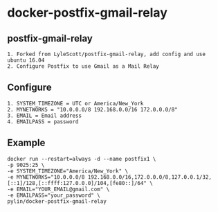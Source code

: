 # docker-postfix-gmail-relay

## postfix-gmail-relay

    1. Forked from LyleScott/postfix-gmail-relay, add config and use ubuntu 16.04
    2. Configure Postfix to use Gmail as a Mail Relay

## Configure

    1. SYSTEM_TIMEZONE = UTC or America/New_York
    2. MYNETWORKS = "10.0.0.0/8 192.168.0.0/16 172.0.0.0/8"
    3. EMAIL = Email address
    4. EMAILPASS = password

## Example

    docker run --restart=always -d --name postfix1 \
    -p 9025:25 \
    -e SYSTEM_TIMEZONE="America/New_York" \
    -e MYNETWORKS="10.0.0.0/8 192.168.0.0/16,172.0.0.0/8,127.0.0.1/32,[::1]/128,[::ffff:127.0.0.0]/104,[fe80::]/64" \
    -e EMAIL="YOUR_EMAIL@gmail.com" \
    -e EMAILPASS="your_password" \
    pylin/docker-postfix-gmail-relay

